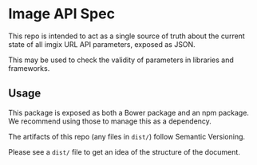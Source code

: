 # Image API Spec

This repo is intended to act as a single source of truth about the current state of all imgix URL API parameters, exposed
as JSON.

This may be used to check the validity of parameters in libraries and frameworks.

## Usage

This package is exposed as both a Bower package and an npm package. We recommend using those to manage this as 
a dependency.

The artifacts of this repo (any files in `dist/`) follow Semantic Versioning.

Please see a `dist/` file to get an idea of the structure of the document.

